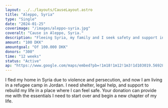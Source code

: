 ```yaml
---
layout: ../../layouts/CauseLayout.astro
title: "Aleppo, Syria"
type: "Single"
date: "2024-01-25"
coverimage: "/images/aleppo-syria.jpg"
coveralt: "Cause in Aleppo, Syria."
description: "Fleeing Syria, my family and I seek safety and support in a refugee camp in Jordan."
amount: "100 DKK"
amountgoal: "Of 100.000 DKK"
donors: "300"
time: "12 weeks"
status: "Active"
ap: "https://www.google.com/maps/embed?pb=!1m18!1m12!1m3!1d103019.5692817396!2d37.06618431334219!3d36.206406408296615!2m3!1f0!2f0!3f0!3m2!1i1024!2i768!4f13.1!3m3!1m2!1s0x152ff813b98135af%3A0x967e5e5fc542c32a!2sAleppo%2C%20Syrien!5e0!3m2!1sda!2sdk!4v1733999795455!5m2!1sda!2sdk"
---
```


I fled my home in Syria due to violence and persecution, and now I am living in a refugee camp in Jordan. I need shelter, legal help, and support to rebuild my life in a place where I can feel safe. Your donation can provide me with the essentials I need to start over and begin a new chapter of my life.